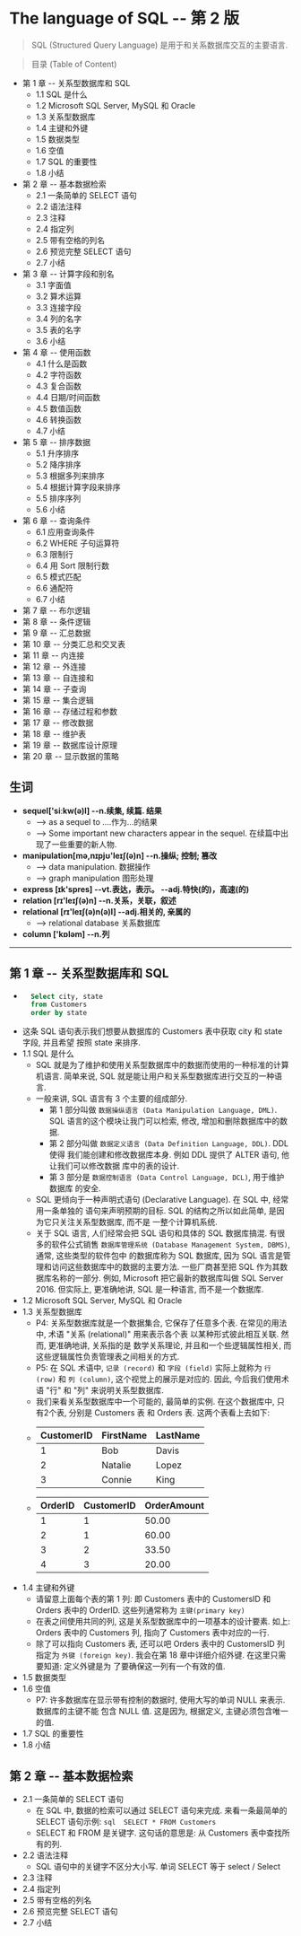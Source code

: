 # The language of SQL -- 第 2 版
> SQL (Structured Query Language) 是用于和关系数据库交互的主要语言.

> 目录 (Table of Content)
- 第 1 章 -- 关系型数据库和 SQL
    + 1.1 SQL 是什么
    + 1.2 Microsoft SQL Server, MySQL 和 Oracle 
    + 1.3 关系型数据库
    + 1.4 主键和外键
    + 1.5 数据类型
    + 1.6 空值
    + 1.7 SQL 的重要性
    + 1.8 小结
- 第 2 章 -- 基本数据检索
    + 2.1 一条简单的 SELECT 语句
    + 2.2 语法注释
    + 2.3 注释
    + 2.4 指定列
    + 2.5 带有空格的列名
    + 2.6 预览完整 SELECT 语句
    + 2.7 小结
- 第 3 章 -- 计算字段和别名
    + 3.1 字面值
    + 3.2 算术运算
    + 3.3 连接字段
    + 3.4 列的名字
    + 3.5 表的名字
    + 3.6 小结
- 第 4 章 -- 使用函数
    + 4.1 什么是函数
    + 4.2 字符函数
    + 4.3 复合函数
    + 4.4 日期/时间函数
    + 4.5 数值函数
    + 4.6 转换函数
    + 4.7 小结
- 第 5 章 -- 排序数据
    + 5.1 升序排序
    + 5.2 降序排序
    + 5.3 根据多列来排序
    + 5.4 根据计算字段来排序
    + 5.5 排序序列
    + 5.6 小结
- 第 6 章 -- 查询条件
    + 6.1 应用查询条件
    + 6.2 WHERE 子句运算符
    + 6.3 限制行
    + 6.4 用 Sort 限制行数
    + 6.5 模式匹配
    + 6.6 通配符
    + 6.7 小结
- 第 7 章 -- 布尔逻辑
- 第 8 章 -- 条件逻辑
- 第 9 章 -- 汇总数据
- 第 10 章 -- 分类汇总和交叉表
- 第 11 章 -- 内连接
- 第 12 章 -- 外连接
- 第 13 章 -- 自连接和
- 第 14 章 -- 子查询
- 第 15 章 -- 集合逻辑
- 第 16 章 -- 存储过程和参数
- 第 17 章 -- 修改数据
- 第 18 章 -- 维护表
- 第 19 章 -- 数据库设计原理
- 第 20 章 -- 显示数据的策略


## 生词
- **sequel['siːkw(ə)l] --n.续集, 续篇. 结果**
    + --> as a sequel to  ....作为...的结果 
    + --> Some important new characters appear in the sequel.
        在续篇中出现了一些重要的新人物.
- **manipulation[mə,nɪpjʊ'leɪʃ(ə)n] --n.操纵; 控制; 篡改**
    + --> data manipulation. 数据操作
    + --> graph manipulation 图形处理
- **express [ɪk'spres] --vt.表达，表示。 --adj.特快(的)，高速(的)**
- **relation [rɪ'leɪʃ(ə)n] --n.关系，关联，叙述**
- **relational [rɪ'leɪʃ(ə)n(ə)l] --adj.相关的, 亲属的**
    + --> relational database 关系数据库
- **column ['kɒləm] --n.列**
---

## 第 1 章 -- 关系型数据库和 SQL
- ```sql 
    Select city, state
    from Customers
    order by state
  ```
- 这条 SQL 语句表示我们想要从数据库的 Customers 表中获取 city 和 state 字段, 并且希望
  按照 state 来排序.   
- 1.1 SQL 是什么
    + SQL 就是为了维护和使用关系型数据库中的数据而使用的一种标准的计算机语言. 简单来说, 
      SQL 就是能让用户和关系型数据库进行交互的一种语言. 
    + 一般来讲, SQL 语言有 3 个主要的组成部分. 
        - 第 1 部分叫做 `数据操纵语言 (Data Manipulation Language, DML)`. SQL 
          语言的这个模块让我门可以检索, 修改, 增加和删除数据库中的数据. 
        - 第 2 部分叫做 `数据定义语言 (Data Definition Language, DDL)`. DDL 使得
          我们能创建和修改数据库本身. 例如 DDL 提供了 ALTER 语句, 他让我们可以修改数据
          库中的表的设计.
        - 第 3 部分是 `数据控制语言 (Data Control Language, DCL)`, 用于维护数据库
          的安全.  
    + SQL 更倾向于一种声明式语句 (Declarative Language). 在 SQL 中, 经常用一条单独的
      语句来声明预期的目标. SQL 的结构之所以如此简单, 是因为它只关注关系型数据库, 而不是
      一整个计算机系统.
    + 关于 SQL 语言, 人们经常会把 SQL 语句和具体的 SQL 数据库搞混. 有很多的软件公式销售
      `数据库管理系统 (Database Management System, DBMS)`, 通常, 这些类型的软件包中
      的数据库称为 SQL 数据库, 因为 SQL 语言是管理和访问这些数据库中的数据的主要方法. 
      一些厂商甚至把 SQL 作为其数据库名称的一部分. 例如, Microsoft 把它最新的数据库叫做
      SQL Server 2016. 但实际上, 更准确地讲, SQL 是一种语言, 而不是一个数据库. 
- 1.2 Microsoft SQL Server, MySQL 和 Oracle 
- 1.3 关系型数据库
    + P4: 关系型数据库就是一个数据集合, 它保存了任意多个表. 在常见的用法中, 术语 "关系
      (relational)" 用来表示各个表 以某种形式彼此相互关联. 然而, 更准确地讲, 关系指的是
      数学关系理论, 并且和一个些逻辑属性相关, 而这些逻辑属性负责管理表之间相关的方式.
    + P5: 在 SQL 术语中, `记录 (record)` 和 `字段 (field)` 实际上就称为 `行 (row)`
      和 `列 (column)`, 这个视觉上的展示是对应的. 因此, 今后我们使用术语 "行" 和 "列" 
      来说明关系型数据库.
    + 我们来看关系型数据库中一个可能的, 最简单的实例. 在这个数据库中, 只有2个表, 分别是
      Customers 表 和 Orders 表. 这两个表看上去如下:  
    + |CustomerID|FirstName|LastName|
      |:---|:---|:---|
      |1|Bob|Davis|
      |2|Natalie|Lopez|
      |3|Connie|King|
    + |OrderID|CustomerID|OrderAmount|
      |:---|:---|:---|
      |1|1|50.00|
      |2|1|60.00|
      |3|2|33.50|
      |4|3|20.00|
- 1.4 主键和外键
    + 请留意上面每个表的第 1 列: 即 Customers 表中的 CustomersID 和 Orders 表中的 
      OrderID. 这些列通常称为 `主键(primary key)`
    + 在表之间使用共同的列, 这是关系型数据库中的一项基本的设计要素. 如上: Orders 表中的 
      Customers 列, 指向了 Customers 表中对应的一行.  
    + 除了可以指向 Customers 表, 还可以吧 Orders 表中的 CustomersID 列指定为
      `外键 (foreign key)`. 我会在第 18 章中详细介绍外键. 在这里只需要知道: 定义外键是为
      了要确保这一列有一个有效的值. 
- 1.5 数据类型
- 1.6 空值
    + P7: 许多数据库在显示带有控制的数据时, 使用大写的单词 NULL 来表示. 数据库的主键不能
      包含 NULL 值. 这是因为, 根据定义, 主键必须包含唯一的值.
- 1.7 SQL 的重要性
- 1.8 小结

## 第 2 章 -- 基本数据检索
- 2.1 一条简单的 SELECT 语句
    + 在 SQL 中, 数据的检索可以通过 SELECT 语句来完成. 来看一条最简单的 SELECT 语句示例:
      ```sql  SELECT * FROM Customers``` 
    + SELECT 和 FROM 是关键字. 这句话的意思是: 从 Customers 表中查找所有的列.  
- 2.2 语法注释
    + SQL 语句中的关键字不区分大小写. 单词 SELECT 等于 select / Select
- 2.3 注释
- 2.4 指定列
- 2.5 带有空格的列名
- 2.6 预览完整 SELECT 语句
- 2.7 小结